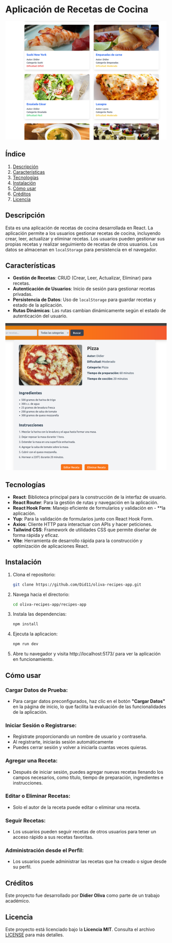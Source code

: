 # Aplicación de Recetas de Cocina

![](assets/readme/recipelist.png)

## Índice

1. [Descripción](#descripción)
2. [Características](#características)
3. [Tecnologías](#tecnologías)
4. [Instalación](#instalación)
5. [Cómo usar](#cómo-usar)
6. [Créditos](#créditos)
7. [Licencia](#licencia)

## Descripción

Esta es una aplicación de recetas de cocina desarrollada en React. La aplicación permite a los usuarios gestionar recetas de cocina, incluyendo crear, leer, actualizar y eliminar recetas. Los usuarios pueden gestionar sus propias recetas y realizar seguimiento de recetas de otros usuarios. Los datos se almacenan en `localStorage` para persistencia en el navegador.

## Características

- **Gestión de Recetas**: CRUD (Crear, Leer, Actualizar, Eliminar) para recetas.
- **Autenticación de Usuarios**: Inicio de sesión para gestionar recetas privadas.
- **Persistencia de Datos**: Uso de `localStorage` para guardar recetas y estado de la aplicación.
- **Rutas Dinámicas**: Las rutas cambian dinámicamente según el estado de autenticación del usuario.

![](assets/readme/recipedetail.png)

## Tecnologías

- **React**: Biblioteca principal para la construcción de la interfaz de usuario.
- **React Router**: Para la gestión de rutas y navegación en la aplicación.
- **React Hook Form**: Manejo eficiente de formularios y validación en - **la aplicación.
- **Yup**: Para la validación de formularios junto con React Hook Form.
- **Axios**: Cliente HTTP para interactuar con APIs y hacer peticiones.
- **Tailwind CSS**: Framework de utilidades CSS que permite diseñar de forma rápida y eficaz.
- **Vite**: Herramienta de desarrollo rápida para la construcción y optimización de aplicaciones React.

## Instalación

1. Clona el repositorio:
   ```bash
   git clone https://github.com/Did11/oliva-recipes-app.git
    ```

2. Navega hacia el directorio:
    ```bash
    cd oliva-recipes-app/recipes-app
    ```

3. Instala las dependencias:
   ```bash
   npm install
    ```

4. Ejecuta la aplicacion:
    ```bash
    npm run dev
    ```

5. Abre tu navegador y visita http://localhost:5173/ para ver la aplicación en funcionamiento.


## Cómo usar

### Cargar Datos de Prueba:
- Para cargar datos preconfigurados, haz clic en el botón **"Cargar Datos"** en la página de inicio, lo que facilita la evaluación de las funcionalidades de la aplicación.

### Iniciar Sesión o Registrarse:
- Regístrate proporcionando un nombre de usuario y contraseña.
- Al registrarte, iniciarás sesión automáticamente
- Puedes cerrar sesión y volver a iniciarla cuantas veces quieras.

### Agregar una Receta:
- Después de iniciar sesión, puedes agregar nuevas recetas llenando los campos necesarios, como título, tiempo de preparación, ingredientes e instrucciones.

### Editar o Eliminar Recetas:
- Solo el autor de la receta puede editar o eliminar una receta.

### Seguir Recetas:
- Los usuarios pueden seguir recetas de otros usuarios para tener un acceso rápido a sus recetas favoritas.

### Administración desde el Perfil:
- Los usuarios puede administrar las recetas que ha creado o sigue desde su perfil.

## Créditos

Este proyecto fue desarrollado por **Didier Oliva** como parte de un trabajo académico. 

## Licencia

Este proyecto está licenciado bajo la **Licencia MIT**. Consulta el archivo [LICENSE](./LICENSE) para más detalles.
